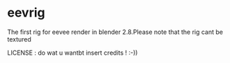 # eevrig
The first rig for eevee render in blender 2.8.Please note that the rig cant be textured

LICENSE : do wat u wantbt insert credits ! :-))
